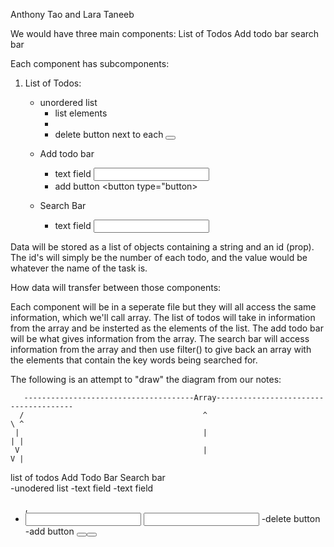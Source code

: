Anthony Tao and Lara Taneeb

We would have three main components: 
    List of Todos
    Add todo bar
    search bar

Each component has subcomponents:

1) List of Todos:
    - unordered list <ul>
    - list elements <li> 
    - delete button next to each <button type = "button">

2) Add todo bar
    - text field <input type="text">
    - add button <button type="button>

3) Search Bar 
    - text field <input type="text">

Data will be stored as a list of objects containing a string and an id (prop). The id's will simply be the number of each todo, and the value would be whatever the name of the task is. 

How data will transfer between those components:

Each component will be in a seperate file but they will all access the same information, which we'll call array. 
The list of todos will take in information from the array and be insterted as the elements of the list. The add todo bar will be what gives information from the array. The search bar will access information from the array and then use filter() to give back an array with the elements that contain the key words being searched for. 


The following is an attempt to "draw" the diagram from our notes:

       --------------------------------------Array--------------------------------------
      /                                        ^                                        \ ^
     |                                         |                                        | |
     V                                         |                                        V |
list of todos                                Add Todo Bar                            Search bar   
-unodered list                               -text field                              -text field
  <ul>, <li>                                 <input type="text">                      <input type="text">
-delete button                               -add button                                   
 <button type="button">                       <button type="button">                              
